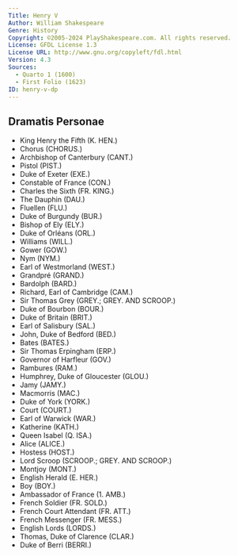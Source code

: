```yaml
---
Title: Henry V
Author: William Shakespeare
Genre: History
Copyright: ©2005-2024 PlayShakespeare.com. All rights reserved.
License: GFDL License 1.3
License URL: http://www.gnu.org/copyleft/fdl.html
Version: 4.3
Sources:
  - Quarto 1 (1600)
  - First Folio (1623)
ID: henry-v-dp
---
```


## Dramatis Personae


- King Henry the Fifth (K. HEN.)
- Chorus (CHORUS.)
- Archbishop of Canterbury (CANT.)
- Pistol (PIST.)
- Duke of Exeter (EXE.)
- Constable of France (CON.)
- Charles the Sixth (FR. KING.)
- The Dauphin (DAU.)
- Fluellen (FLU.)
- Duke of Burgundy (BUR.)
- Bishop of Ely (ELY.)
- Duke of Orléans (ORL.)
- Williams (WILL.)
- Gower (GOW.)
- Nym (NYM.)
- Earl of Westmorland (WEST.)
- Grandpré (GRAND.)
- Bardolph (BARD.)
- Richard, Earl of Cambridge (CAM.)
- Sir Thomas Grey (GREY.; GREY. AND SCROOP.)
- Duke of Bourbon (BOUR.)
- Duke of Britain (BRIT.)
- Earl of Salisbury (SAL.)
- John, Duke of Bedford (BED.)
- Bates (BATES.)
- Sir Thomas Erpingham (ERP.)
- Governor of Harfleur (GOV.)
- Rambures (RAM.)
- Humphrey, Duke of Gloucester (GLOU.)
- Jamy (JAMY.)
- Macmorris (MAC.)
- Duke of York (YORK.)
- Court (COURT.)
- Earl of Warwick (WAR.)
- Katherine (KATH.)
- Queen Isabel (Q. ISA.)
- Alice (ALICE.)
- Hostess (HOST.)
- Lord Scroop (SCROOP.; GREY. AND SCROOP.)
- Montjoy (MONT.)
- English Herald (E. HER.)
- Boy (BOY.)
- Ambassador of France (1. AMB.)
- French Soldier (FR. SOLD.)
- French Court Attendant (FR. ATT.)
- French Messenger (FR. MESS.)
- English Lords (LORDS.)
- Thomas, Duke of Clarence (CLAR.)
- Duke of Berri (BERRI.)
